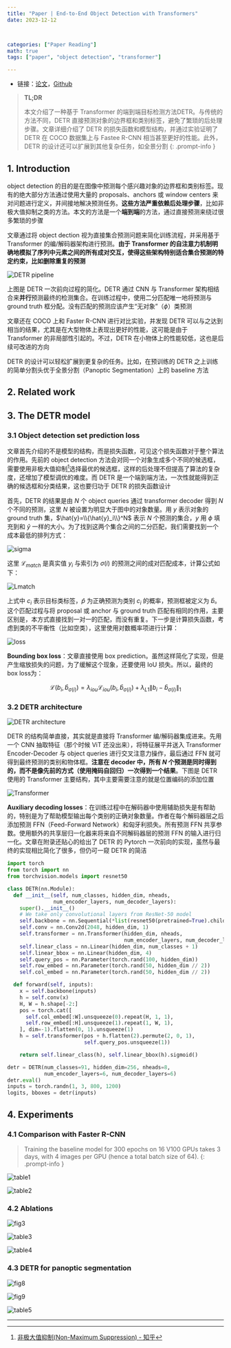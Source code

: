 ```yaml
---
title: "Paper | End-to-End Object Detection with Transformers"
date: 2023-12-12



categories: ["Paper Reading"]
math: true
tags: ["paper", "object detection", "transformer"]

---
```


- 链接：[论文](https://arxiv.org/abs/2005.12872)，[Github](https://github.com/facebookresearch/detr)

> **TL;DR**
>
> 本文介绍了一种基于 Transformer 的端到端目标检测方法DETR。与传统的方法不同，DETR 直接预测对象的边界框和类别标签，避免了繁琐的后处理步骤。文章详细介绍了 DETR 的损失函数和模型结构，并通过实验证明了 DETR 在 COCO 数据集上与 Fastee R-CNN 相当甚至更好的性能。此外，DETR 的设计还可以扩展到其他复杂任务，如全景分割
{: .prompt-info }

## 1. Introduction

object detection 的目的是在图像中预测每个感兴趣对象的边界框和类别标签。现有的绝大部分方法通过使用大量的 proposals、anchors 或 window centers 来对问题进行定义，并间接地解决预测任务。**这些方法严重依赖后处理步骤**，比如非极大值抑制之类的方法。本文的方法是一个**端到端**的方法，通过直接预测来绕过很多繁琐的步骤

文章通过将 object dection 视为直接集合预测问题来简化训练流程，并采用基于 Transformer 的编/解码器架构进行预测。**由于 Transformer 的自注意力机制明确地模拟了序列中元素之间的所有成对交互，使得这些架构特别适合集合预测的特定约束，比如删除重复的预测**

![DETR pipeline](/assets/images/2023-12-12-end-to-end-object-detection-with-transformers/2023-12-11-19-31-51.png)

上图是 DETR 一次前向过程的简化。DETR 通过 CNN 与 Transformer 架构相结合来**并行**预测最终的检测集合。在训练过程中，使用二分匹配唯一地将预测与 ground truth 框分配。没有匹配的预测应该产生“无对象”（$\phi$）类预测

文章还在 COCO 上和 Faster R-CNN 进行对比实验，并发现 DETR 可以与之达到相当的结果，尤其是在大型物体上表现出更好的性能，这可能是由于 Transformer 的非局部性引起的。不过，DETR 在小物体上的性能较低，这也是后续可改进的方向

DETR 的设计可以轻松扩展到更复杂的任务。比如，在预训练的 DETR 之上训练的简单分割头优于全景分割（Panoptic Segmentation）上的 baseline 方法

## 2. Related work

## 3. The DETR model

### 3.1 Object detection set prediction loss

文章首先介绍的不是模型的结构，而是损失函数，可见这个损失函数对于整个算法的作用。先前的 object detection 方法会对同一个对象生成多个不同的候选框，需要使用非极大值抑制[^1]选择最优的候选框，这样的后处理不但提高了算法的复杂度，还增加了模型调优的难度。而 DETR 是一个端到端方法，一次性就能得到正确的候选框和分类结果，这也要归功于 DETR 的损失函数设计

首先，DETR 的结果是由 $N$ 个 object queries 通过 transformer decoder 得到 $N$ 个不同的预测，这里 $N$ 被设置为明显大于图中的对象数量。用 $y$ 表示对象的 ground truth 集，$\hat{y}=\\{\hat{y}_i\\}^N$ 表示 $N$ 个预测的集合，$y$ 用 $\phi$ 填充到和 $\hat{y}$ 一样的大小。为了找到这两个集合之间的二分匹配，我们需要找到一个成本最低的排列方式：

![sigma](/assets/images/2023-12-12-end-to-end-object-detection-with-transformers/2023-12-11-23-27-02.png)

这里 $\mathcal{L}_{match}$ 是真实值 $y_i$ 与索引为 $\sigma (i)$ 的预测之间的成对匹配成本，计算公式如下：

![Lmatch](/assets/images/2023-12-12-end-to-end-object-detection-with-transformers/2023-12-11-23-25-11.png)

上式中 $c_i$ 表示目标类标签，$\hat{p}$ 为正确预测为类别 $c_i$ 的概率，预测框被定义为 $\hat{b}$。这个匹配过程与将 proposal 或 anchor 与 ground truth 匹配有相同的作用，主要区别是，本方式直接找到一对一的匹配，而没有重复。下一步是计算损失函数，考虑到类的不平衡性（比如空类），这里使用对数概率项进行计算：

![loss](/assets/images/2023-12-12-end-to-end-object-detection-with-transformers/2023-12-11-23-29-41.png)

**Bounding box loss**：文章直接使用 box prediction。虽然这样简化了实现，但是产生缩放损失的问题，为了缓解这个现象，还要使用 IoU 损失。所以，最终的 box loss为：

$$
\mathcal{L}(b_i,\hat{b}_{\sigma(i)})=\lambda_{iou}\mathcal{L}_{iou}(b_i,\hat{b}_{\sigma(i)})+\lambda_{L1}\lVert b_i-\hat{b}_{\sigma(i)}\rVert_1
$$

### 3.2 DETR architecture

![DETR architecture](/assets/images/2023-12-12-end-to-end-object-detection-with-transformers/2023-12-12-09-35-36.png)

DETR 的结构简单直接，其实就是直接将 Transformer 编/解码器集成进来。先用一个 CNN 抽取特征（那个时候 ViT 还没出来），将特征展平并送入 Transformer Encoder-Decoder 与 object queries 进行交叉注意力操作，最后通过 FFN 就可得到最终预测的类别和物体框。**注意在 decoder 中，所有 $N$ 个预测是同时得到的，而不是像先前的方式（使用掩码自回归）一次得到一个结果**。下图是 DETR 使用的 Transformer 主要结构，其中主要需要注意的就是位置编码的添加位置

![Transformer](/assets/images/2023-12-12-end-to-end-object-detection-with-transformers/2023-12-12-09-44-43.png)

**Auxiliary decoding losses**：在训练过程中在解码器中使用辅助损失是有帮助的，特别是为了帮助模型输出每个类别的正确对象数量。作者在每个解码器层之后添加预测 FFN（Feed-Forward Network）和匈牙利损失。所有预测 FFN 共享参数。使用额外的共享层归一化器来将来自不同解码器层的预测 FFN 的输入进行归一化。文章在附录还贴心的给出了 DETR 的 Pytorch 一次前向的实现，虽然与最终的实现相比简化了很多，但仍可一窥 DETR 的简洁

```python
import torch
from torch import nn
from torchvision.models import resnet50

class DETR(nn.Module):
  def __init__(self, num_classes, hidden_dim, nheads,
               num_encoder_layers, num_decoder_layers):
    super().__init__()
    # We take only convolutional layers from ResNet-50 model
    self.backbone = nn.Sequential(*list(resnet50(pretrained=True).children())[:-2])
    self.conv = nn.Conv2d(2048, hidden_dim, 1)
    self.transformer = nn.Transformer(hidden_dim, nheads,
                                      num_encoder_layers, num_decoder_layers)
    self.linear_class = nn.Linear(hidden_dim, num_classes + 1)
    self.linear_bbox = nn.Linear(hidden_dim, 4)
    self.query_pos = nn.Parameter(torch.rand(100, hidden_dim))
    self.row_embed = nn.Parameter(torch.rand(50, hidden_dim // 2))
    self.col_embed = nn.Parameter(torch.rand(50, hidden_dim // 2))

  def forward(self, inputs):
    x = self.backbone(inputs)
    h = self.conv(x)
    H, W = h.shape[-2:]
    pos = torch.cat([
      self.col_embed[:W].unsqueeze(0).repeat(H, 1, 1), 
      self.row_embed[:H].unsqueeze(1).repeat(1, W, 1),
    ], dim=-1).flatten(0, 1).unsqueeze(1)
    h = self.transformer(pos + h.flatten(2).permute(2, 0, 1),
                         self.query_pos.unsqueeze(1))

    return self.linear_class(h), self.linear_bbox(h).sigmoid()

detr = DETR(num_classes=91, hidden_dim=256, nheads=8,
            num_encoder_layers=6, num_decoder_layers=6)
detr.eval()
inputs = torch.randn(1, 3, 800, 1200)
logits, bboxes = detr(inputs)
```

## 4. Experiments

### 4.1 Comparison with Faster R-CNN

> Training the baseline model for 300 epochs on 16 V100 GPUs takes 3 days, with 4 images per GPU (hence a total batch size of 64).
{: .prompt-info }

![table1](/assets/images/2023-12-12-end-to-end-object-detection-with-transformers/2023-12-12-09-53-15.png)

![table2](/assets/images/2023-12-12-end-to-end-object-detection-with-transformers/2023-12-12-09-54-24.png)

### 4.2 Ablations

![fig3](/assets/images/2023-12-12-end-to-end-object-detection-with-transformers/2023-12-12-09-55-40.png)

![table3](/assets/images/2023-12-12-end-to-end-object-detection-with-transformers/2023-12-12-10-23-08.png)

![table4](/assets/images/2023-12-12-end-to-end-object-detection-with-transformers/2023-12-12-10-23-48.png)

### 4.3 DETR for panoptic segmentation

![fig8](/assets/images/2023-12-12-end-to-end-object-detection-with-transformers/2023-12-12-10-26-18.png)

![fig9](/assets/images/2023-12-12-end-to-end-object-detection-with-transformers/2023-12-12-10-27-04.png)

![table5](/assets/images/2023-12-12-end-to-end-object-detection-with-transformers/2023-12-12-10-28-20.png)

---

[^1]: [非极大值抑制(Non-Maximum Suppression) - 知乎](https://zhuanlan.zhihu.com/p/37489043)
